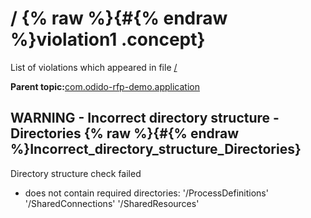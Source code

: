 # / {% raw %}{#{% endraw %}violation1 .concept}

List of violations which appeared in file [/](../../../projects/com.odido-rfp-demo.application/com.odido-rfp-demo.application.md)

**Parent topic:**[com.odido-rfp-demo.application](../../../qa/projects/com.odido-rfp-demo.application.md)

## WARNING - Incorrect directory structure - Directories {% raw %}{#{% endraw %}Incorrect_directory_structure_Directories}

Directory structure check failed

-   does not contain required directories: '/ProcessDefinitions' '/SharedConnections' '/SharedResources'

